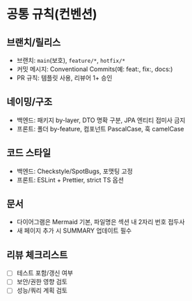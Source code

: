 # 공통 규칙(컨벤션)

## 브랜치/릴리스
- 브랜치: `main`(보호), `feature/*`, `hotfix/*`
- 커밋 메시지: Conventional Commits(예: feat:, fix:, docs:)
- PR 규칙: 템플릿 사용, 리뷰어 1+ 승인

## 네이밍/구조
- 백엔드: 패키지 by-layer, DTO 명확 구분, JPA 엔티티 접미사 금지
- 프론트: 폴더 by-feature, 컴포넌트 PascalCase, 훅 camelCase

## 코드 스타일
- 백엔드: Checkstyle/SpotBugs, 포맷팅 고정
- 프론트: ESLint + Prettier, strict TS 옵션

## 문서
- 다이어그램은 Mermaid 기본, 파일명은 섹션 내 2자리 번호 접두사
- 새 페이지 추가 시 SUMMARY 업데이트 필수

## 리뷰 체크리스트
- [ ] 테스트 포함/갱신 여부
- [ ] 보안/권한 영향 검토
- [ ] 성능/쿼리 계획 검토
